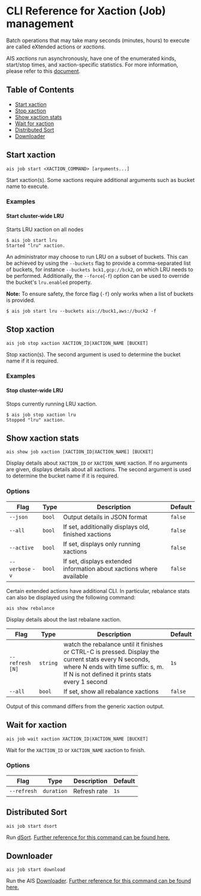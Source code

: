 # CLI Reference for Xaction (Job) management

Batch operations that may take many seconds (minutes, hours) to execute are called eXtended actions or *xactions*.

AIS *xactions* run asynchronously, have one of the enumerated kinds, start/stop times, and xaction-specific statistics. For more information, please refer to this [document](/xaction/README.md).

## Table of Contents
- [Start xaction](#start-xaction)
- [Stop xaction](#stop-xaction)
- [Show xaction stats](#show-xaction-stats)
- [Wait for xaction](#wait-for-xaction)
- [Distributed Sort](#distributed-sort)
- [Downloader](#downloader)

## Start xaction

`ais job start <XACTION_COMMAND> [arguments...]`

Start xaction(s). Some xactions require additional arguments such as bucket name to execute.


### Examples

#### Start cluster-wide LRU

Starts LRU xaction on all nodes

```console
$ ais job start lru
Started "lru" xaction.
```
An administrator may choose to run LRU on a subset of buckets. This can be achieved by using the `--buckets` flag to provide a comma-separated list of buckets, for instance `--buckets bck1,gcp://bck2`, on which LRU needs to be performed.
Additionally, the `--force`(`-f`) option can be used to override the bucket's `lru.enabled` property.

**Note:** To ensure safety, the force flag (`-f`) only works when a list of buckets is provided.
```console
$ ais job start lru --buckets ais://buck1,aws://buck2 -f
```

## Stop xaction

`ais job stop xaction XACTION_ID|XACTION_NAME [BUCKET]`

Stop xaction(s).
The second argument is used to determine the bucket name if it is required.

### Examples

#### Stop cluster-wide LRU

Stops currently running LRU xaction.

```console
$ ais job stop xaction lru
Stopped "lru" xaction.
```

## Show xaction stats

`ais show job xaction [XACTION_ID|XACTION_NAME] [BUCKET]`

Display details about `XACTION_ID` or `XACTION_NAME` xaction. If no arguments are given, displays details about all xactions.
The second argument is used to determine the bucket name if it is required.

### Options

| Flag | Type | Description | Default |
| --- | --- | --- | --- |
| `--json` | `bool` | Output details in JSON format | `false` |
| `--all` | `bool` | If set, additionally displays old, finished xactions | `false` |
| `--active` | `bool` | If set, displays only running xactions | `false` |
| `--verbose` `-v` | `bool` | If set, displays extended information about xactions where available | `false` |

Certain extended actions have additional CLI. In particular, rebalance stats can also be displayed using the following command:

`ais show rebalance`

Display details about the last rebalane xaction.

| Flag | Type | Description | Default |
| --- | --- | --- | --- |
| `--refresh [N]` | `string` | watch the rebalance until it finishes or CTRL-C is pressed. Display the current stats every N seconds, where N ends with time suffix: s, m. If N is not defined it prints stats every 1 second | `1s` |
| `--all` | `bool` | If set, show all rebalance xactions | `false` |

Output of this command differs from the generic xaction output.

## Wait for xaction

`ais job wait xaction XACTION_ID|XACTION_NAME [BUCKET]`

Wait for the `XACTION_ID` or `XACTION_NAME` xaction to finish.

### Options

| Flag | Type | Description | Default |
| --- | --- | --- | --- |
| `--refresh` | `duration` | Refresh rate | `1s` |

## Distributed Sort

`ais job start dsort`

Run [dSort](/dsort/README.md).
[Further reference for this command can be found here.](dsort.md)

## Downloader

`ais job start download`

Run the AIS [Downloader](/dsort/README.md).
[Further reference for this command can be found here.](downloader.md)

